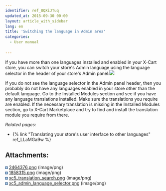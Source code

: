```yaml
---
identifier: ref_8QXiJTuq
updated_at: 2015-09-30 00:00
layout: article_with_sidebar
lang: en
title: 'Switching the language in Admin area'
categories:
  - User manual

---
```



If you have more than one languages installed and enabled in your X-Cart store, you can switch your store's Admin language using the language selector in the header of your store's Admin panel:![]({{site.baseurl}}/attachments/6389822/8716777.png?effects=drop-shadow)

If you do not see the language selector in the Admin panel header, then you probably do not have any languages enabled in your store other than the default language. Go to the Installed Modules section and see if you have any language translations installed. Make sure the translations you require are enabled. If the necessary translation is missing in the Installed Modules section, go to X-Cart Marketplace and try to find and install the translation module you require from there.

_Related pages:_

*   {% link "Translating your store's user interface to other languages" ref_LLaMGa9w %}  

## Attachments:

![](images/icons/bullet_blue.gif) [2464376.png]({{site.baseurl}}/attachments/6389822/6586501.png) (image/png)  
![](images/icons/bullet_blue.gif) [1858315.png]({{site.baseurl}}/attachments/6389822/6586502.png) (image/png)  
![](images/icons/bullet_blue.gif) [xc5_translation_search.png]({{site.baseurl}}/attachments/6389822/8716776.png) (image/png)  
![](images/icons/bullet_blue.gif) [xc5_admin_language_selector.png]({{site.baseurl}}/attachments/6389822/8716777.png) (image/png)
